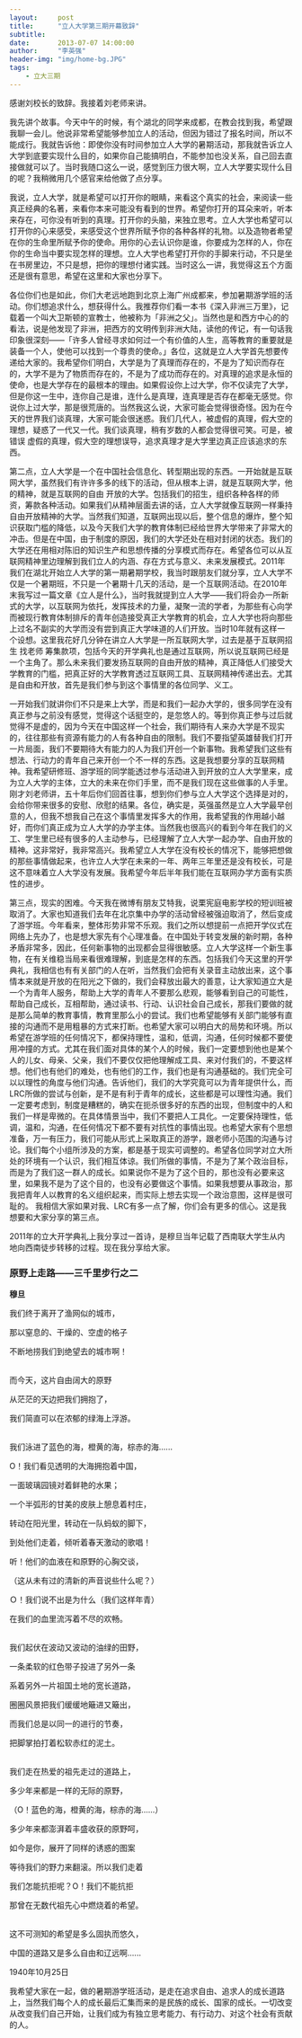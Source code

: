 ```yaml
---
layout:     post
title:      "立人大学第三期开幕致辞"
subtitle:   
date:       2013-07-07 14:00:00
author:     "李英强"
header-img: "img/home-bg.JPG"
tags:
    - 立大三期
---
```


感谢刘校长的致辞。我接着刘老师来讲。

我先讲个故事。今天中午的时候，有个湖北的同学来成都，在教会找到我，希望跟我聊一会儿。他说非常希望能够参加立人的活动，但因为错过了报名时间，所以不能成行。我就告诉他：即使你没有时间参加立人大学的暑期活动，那我就告诉立人大学到底要实现什么目的，如果你自己能搞明白，不能参加也没关系，自己回去直接做就可以了。当时我随口这么一说，感觉到压力很大啊，立人大学要实现什么目的呢？我稍微用几个感官来给他做了点分享。

我说，立人大学，就是希望可以打开你的眼睛，来看这个真实的社会，来阅读一些真正经典的名著，来看你本来可能没有看到的世界。希望你打开的耳朵来听，听本来存在，可你没有听到的真理。打开你的头脑，来独立思考。立人大学也希望可以打开你的心来感受，来感受这个世界所赋予你的各种各样的礼物。以及造物者希望在你的生命里所赋予你的使命。用你的心去认识你是谁，你要成为怎样的人，你在你的生命当中要实现怎样的理想。立人大学也希望打开你的手脚来行动，不只是坐在书房里边，不只是想，把你的理想付诸实践。当时这么一讲，我觉得这五个方面还是很有意思，希望在这里和大家也分享下。

各位你们也是如此，你们大老远地跑到北京上海广州成都来，参加暑期游学班的活动。你们想追求什么，想获得什么。我推荐你们看一本书《深入非洲三万里》，记载着一个叫大卫斯顿的宣教士，他被称为「非洲之父」。当然也是和西方中心的的看法，说是他发现了非洲，把西方的文明传到非洲大陆，读他的传记，有一句话我印象很深刻——「许多人曾经寻求如何过一个有价值的人生，高等教育的重要就是装备一个人，使他可以找到一个尊贵的使命。」各位，这就是立人大学首先想要传递给大家的。我希望你们明白，大学是为了真理而存在的，不是为了知识而存在的，大学不是为了物质而存在的，不是为了成功而存在的。对真理的追求是永恒的使命，也是大学存在的最根本的理由。如果假设你上过大学，你不仅读完了大学，但是你这一生中，连你自己是谁，连什么是真理，连真理是否存在都毫无感觉。你说你上过大学，那是很荒唐的。当然我这么说，大家可能会觉得很奇怪。因为在今天的世界我们谈真理，大家可能会很迷惑。我们几代人，被虚假的真理，假大空的理想，疑惑了一代又一代。我们谈真理，稍有岁数的人都会觉得很可笑。可是，被错误 虚假的真理，假大空的理想误导，追求真理才是大学里边真正应该追求的东西。

第二点，立人大学是一个在中国社会信息化、转型期出现的东西。一开始就是互联网大学，虽然我们有许许多多的线下的活动，但从根本上讲，就是互联网大学，他的精神，就是互联网的自由 开放的大学。包括我们的招生，组织各种各样的师资，筹款各种活动。如果我们从精神层面去讲的话，立人大学就像互联网一样秉持自由开放精神的大学。当然我们知道，互联网出现以后，整个信息的爆炸，整个知识获取门槛的降低，以及今天我们大学的教育体制已经给世界大学带来了非常大的冲击。但是在中国，由于制度的原因，我们的大学还处在相对封闭的状态。我们的大学还在用相对陈旧的知识生产和思想传播的分享模式而存在。希望各位可以从互联网精神里边理解到我们立人的内涵、存在方式与意义、未来发展模式。2011年我们在湖北开始立人大学的第一期暑期学校，我当时跟朋友们就分享，立人大学不仅是一个暑期班，不只是一个暑期十几天的活动，是一个互联网活动。在2010年末我写过一篇文章《立人是什么》，当时我就提到立人大学——我们将会办一所新式的大学，以互联网为依托，发挥技术的力量，凝聚一流的学者，为那些有心向学而被现行教育体制排斥的青年创造接受真正大学教育的机会，立人大学也将向那些上过名不副实的大学而没有尝到真正大学味道的人们开放。当时10年就有这样一个设想。这里我花好几分钟在讲立人大学是一所互联网大学，过去是基于互联网招生 找老师 筹集款项，包括今天的开学典礼也是通过互联网，所以说互联网已经是一个主角了。那么未来我们要发扬互联网的自由开放的精神，真正降低人们接受大学教育的门槛，把真正好的大学教育透过互联网工具、互联网精神传递出去。尤其是自由和开放，首先是我们参与到这个事情里的各位同学、义工。

一开始我们就讲你们不只是来上大学，而是和我们一起办大学的，很多同学在没有真正参与之前没有感觉，觉得这个话挺空的，是忽悠人的。等到你真正参与过后就觉得不是虚的，因为今天在中国这样一个社会，我们期待有人来办大学是不现实的，往往那些有资源有能力的人有各种自由的限制。我们不要指望英雄替我们打开一片局面，我们不要期待大有能力的人为我们开创一个新事物。我希望我们这些有想法、行动力的青年自己来开创一个不一样的东西。这是我想要分享的互联网精神。我希望研修班、游学班的同学能透过参与活动进入到开放的立人大学里来，成为立人大学的主体，立大的未来在你们手里，而不是我们现在这些做事的人手里。刚才刘老师讲，五十年后你们回首往事，想到你们参与立人大学这个选择是对的，会给你带来很多的安慰、欣慰的结果。各位，确实是，英强虽然是立人大学最早创意的人，但我不想我自己在这个事情里发挥多大的作用，我希望我的作用越小越好，而你们真正成为立人大学的办学主体。当然我也很高兴的看到今年在我们的义工、学生里已经有很多的人主动参与，已经理解了立人大学一起办学、自由开放的精神。这非常好，我非常高兴。我希望立人大学在没有校长的情况下，能够把想做的那些事情做起来，也许立人大学在未来的一年、两年三年里还是没有校长，可是这不意味着立人大学没有发展。我希望今年后半年我们能在互联网办学方面有实质性的进步。

第三点，现实的困难。今天我在微博有朋友艾特我，说栗宪庭电影学校的短训班被取消了。大家也知道我们去年在北京集中办学的活动曾经被强迫取消了，然后变成了游学班。今年看来，整体形势非常不乐观。我们之所以想提前一点把开学仪式在网络上先办了，也是想大家先有个心理准备。在中国处于转变发展的新时期，各种矛盾非常多，因此，任何新事物的出现都会显得很敏感。立人大学这样一个新生事物，在有关维稳当局来看很难理解，到底是怎样的东西。包括我们今天这里的开学典礼，我相信也有有关部门的人在听，当然我们会把有关录音主动放出来，这个事情本来就是开放的在阳光之下做的，我们会释放出最大的善意，让大家知道立大是一个为青年人服务，帮助上大学的青年人不要那么悲观，能够看到自己的可能性，帮助自己成长，互相帮助，通过读书、行动、认识社会自己成长，那我们要做的就是那么简单的教育事情，教育里那么小的尝试。我们也希望能够有关部门能够有直接的沟通而不是用粗暴的方式来打断。也希望大家可以明白大的局势和环境。所以希望在游学班的任何情况下，都保持理性，温和，低调，沟通，任何时候都不要使用冲撞的方式。尤其在我们面对具体的某个人的时候，我们一定要想到他也是某个人的儿女、母亲、父亲，我们不要仅仅把他理解成工具、来对付我们的，不要这样想。他们也有他们的难处，也有他们的工作，我们也是有沟通基础的。我们完全可以以理性的角度与他们沟通。告诉他们，我们的大学究竟可以为青年提供什么，而LRC所做的尝试与创新，是不是有利于青年的成长，这些都是可以理性沟通。我们一定要考虑到，制度是糟糕的，确实在扼杀很多好的东西的出现，但制度中的人和我们一样是卑微的。在具体情景当中，我们不要把人工具化。一定要保持理性，低调，温和，沟通，在任何情况下都不要有对抗性的事情出现。也希望大家有个思想准备，万一有压力，我们可能从形式上采取真正的游学，跟老师小范围的沟通与讨论。我们每个小组所涉及的方案，都是基于现实可调整的。希望各位同学对立大所处的环境有一个认识，我们相互体谅。我们所做的事情，不是为了某个政治目标，而是为了我们这一群人的成长。如果说你不是为了这个目的，那也没有必要来这里，如果我不是为了这个目的，也没有必要做这个事情。如果我想要从事政治，那我把青年人以教育的名义组织起来，而实际上想去实现一个政治意图，这样是很可耻的。 我相信大家如果对我、LRC有多一点了解，你们会有更多的信心。这是我想要和大家分享的第三点。

2011年的立大开学典礼上我分享过一首诗，是穆旦当年记载了西南联大学生从内地向西南徒步转移的过程。现在我分享给大家。

### 原野上走路——三千里步行之二

**穆旦**

我们终于离开了渔网似的城市，

那以窒息的、干燥的、空虚的格子

不断地捞我们到绝望去的城市啊！

<br/>
而今天，这片自由阔大的原野

从茫茫的天边把我们拥抱了，

我们简直可以在浓郁的绿海上浮游。

<br/>
我们泳进了蓝色的海，橙黄的海，棕赤的海......

O！我们看见透明的大海拥抱着中国，

一面玻璃园镜对着鲜艳的水果；

一个半弧形的甘美的皮肤上憩息着村庄，

转动在阳光里，转动在一队蚂蚁的脚下，

到处他们走着，倾听着春天激动的歌唱！

听！他们的血液在和原野的心胸交谈，

（这从未有过的清新的声音说些什么呢？）

Ｏ！我们说不出是为什么（我们这样年青）

在我们的血里流泻着不尽的欢畅。

<br/>
我们起伏在波动又波动的油绿的田野，

一条柔软的红色带子投进了另外一条

系着另外一片祖国土地的宽长道路，

圈圈风景把我们缓缓地簸进又簸出，

而我们总是以同一的进行的节奏，

把脚掌拍打着松软赤红的泥土。

<br/>
我们走在热爱的祖先走过的道路上，

多少年来都是一样的无际的原野，

（O！蓝色的海，橙黄的海，棕赤的海......）

多少年来都澎湃着丰盛收获的原野呵，

如今是你，展开了同样的诱惑的图案

等待我们的野力来翻滚。所以我们走着

我们怎能抗拒呢？O！我们不能抗拒

那曾在无数代祖先心中燃烧着的希望。

<br/>
这不可测知的希望是多么固执而悠久，

中国的道路又是多么自由和辽远啊......


1940年10月25日


我希望大家在一起，做的暑期游学班活动，是走在追求自由、追求人的成长道路上，当然我们每个人的成长最后汇集而来的是民族的成长、国家的成长。一切改变从改变我们自己开始，让我们成为有独立思考能力、有行动力、对这个社会有贡献的人。
